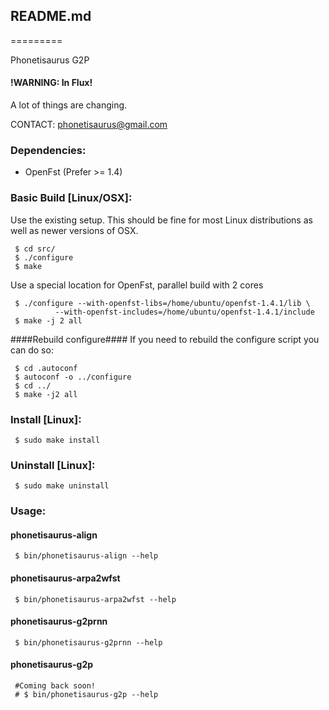 ## README.md ##
=========

Phonetisaurus G2P
#### !WARNING: In Flux! ####
A lot of things are changing.

CONTACT: phonetisaurus@gmail.com

### Dependencies: ###
  * OpenFst (Prefer >= 1.4)

### Basic Build [Linux/OSX]: ###
Use the existing setup.  This should be fine for most Linux distributions
as well as newer versions of OSX.
```
 $ cd src/
 $ ./configure
 $ make
```

Use a special location for OpenFst, parallel build with 2 cores
```
 $ ./configure --with-openfst-libs=/home/ubuntu/openfst-1.4.1/lib \
          --with-openfst-includes=/home/ubuntu/openfst-1.4.1/include
 $ make -j 2 all
```
####Rebuild configure####
If you need to rebuild the configure script you can do so:
```
 $ cd .autoconf
 $ autoconf -o ../configure
 $ cd ../
 $ make -j2 all
```

### Install [Linux]: ###
```
 $ sudo make install
```

### Uninstall [Linux]: ###
```
 $ sudo make uninstall
```

### Usage: ###
#### phonetisaurus-align ####
```
 $ bin/phonetisaurus-align --help
```
#### phonetisaurus-arpa2wfst ####
```
 $ bin/phonetisaurus-arpa2wfst --help
```
#### phonetisaurus-g2prnn ####
```
 $ bin/phonetisaurus-g2prnn --help
```
#### phonetisaurus-g2p ####
```
 #Coming back soon!
 # $ bin/phonetisaurus-g2p --help
```
